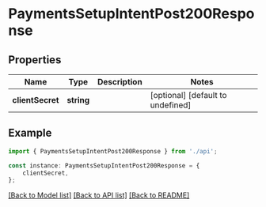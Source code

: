 # PaymentsSetupIntentPost200Response


## Properties

Name | Type | Description | Notes
------------ | ------------- | ------------- | -------------
**clientSecret** | **string** |  | [optional] [default to undefined]

## Example

```typescript
import { PaymentsSetupIntentPost200Response } from './api';

const instance: PaymentsSetupIntentPost200Response = {
    clientSecret,
};
```

[[Back to Model list]](../README.md#documentation-for-models) [[Back to API list]](../README.md#documentation-for-api-endpoints) [[Back to README]](../README.md)
